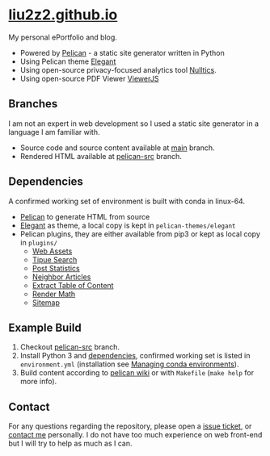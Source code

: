 # [liu2z2.github.io]((https://liu2z2.github.io/))

My personal ePortfolio and blog.
- Powered by [Pelican](https://blog.getpelican.com/) - a static site generator written in Python
- Using Pelican theme [Elegant](https://elegant.oncrashreboot.com/)
- Using open-source privacy-focused analytics tool [Nulltics](https://nullitics.com/).
- Using open-source PDF Viewer [ViewerJS](https://viewerjs.org/)

## Branches
I am not an expert in web development so I used a static site generator in a language I am familiar with.
- Source code and source content available at [main](../../tree/main) branch.
- Rendered HTML available at [pelican-src](../../tree/pelican-src) branch.

## Dependencies
A confirmed working set of environment is built with conda in linux-64.
- [Pelican](https://blog.getpelican.com/) to generate HTML from source
- [Elegant](https://elegant.oncrashreboot.com/) as theme, a local copy is kept in `pelican-themes/elegant`
- Pelican plugins, they are either available from pip3 or kept as local copy in `plugins/`
  - [Web Assets](https://github.com/pelican-plugins/webassets)
  - [Tipue Search](https://github.com/getpelican/pelican-plugins/tree/master/tipue_search)
  - [Post Statistics](https://github.com/getpelican/pelican-plugins/tree/master/post_stats)
  - [Neighbor Articles](https://github.com/pelican-plugins/neighbors)
  - [Extract Table of Content](https://github.com/getpelican/pelican-plugins/tree/master/extract_toc)
  - [Render Math](https://github.com/pelican-plugins/render-math)
  - [Sitemap](https://github.com/pelican-plugins/sitemap)

## Example Build
1. Checkout [pelican-src](../../tree/pelican-src) branch.
2. Install Python 3 and [dependencies](#dependencies), confirmed working set is listed in `environment.yml` (installation see [Managing conda environments](https://docs.conda.io/projects/conda/en/latest/user-guide/tasks/manage-environments.html)).
3. Build content according to [pelican wiki](https://docs.getpelican.com/en/latest/publish.html) or with `Makefile` (`make help` for more info).

## Contact
For any questions regarding the repository, please open a [issue ticket](../../issues/new), or [contact me](https://github.com/liu2z2#contact-me) personally.
I do not have too much experience on web front-end but I will try to help as much as I can.
